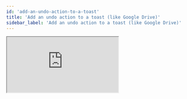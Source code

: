 ```yaml
---
id: 'add-an-undo-action-to-a-toast'
title: 'Add an undo action to a toast (like Google Drive)'
sidebar_label: 'Add an undo action to a toast (like Google Drive)'
---
```


<iframe
     src="https://codesandbox.io/embed/l2qkywz7xl?autoresize=1&fontsize=14&hidenavigation=1&theme=dark&view=preview"
     style={
       {
            width:"100%",
            height: "500px",
            border:0,
          borderRadius: "4px",
          overflow:"hidden"
       }
     }
     title="l2qkywz7xl"
     allow="geolocation; microphone; camera; midi; vr; accelerometer; gyroscope; payment; ambient-light-sensor; encrypted-media; usb"
     sandbox="allow-modals allow-forms allow-popups allow-scripts allow-same-origin"
/>
